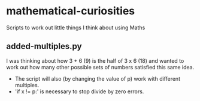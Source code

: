 # mathematical-curiosities
Scripts to work out little things I think about using Maths

## added-multiples.py
I was thinking about how 3 + 6 (9) is the half of 3 x 6 (18) and wanted to work out how many other possible sets of numbers satisfied this same idea.
- The script will also (by changing the value of p) work with different multiples.
- 'if x != p:' is necessary to stop divide by zero errors.
